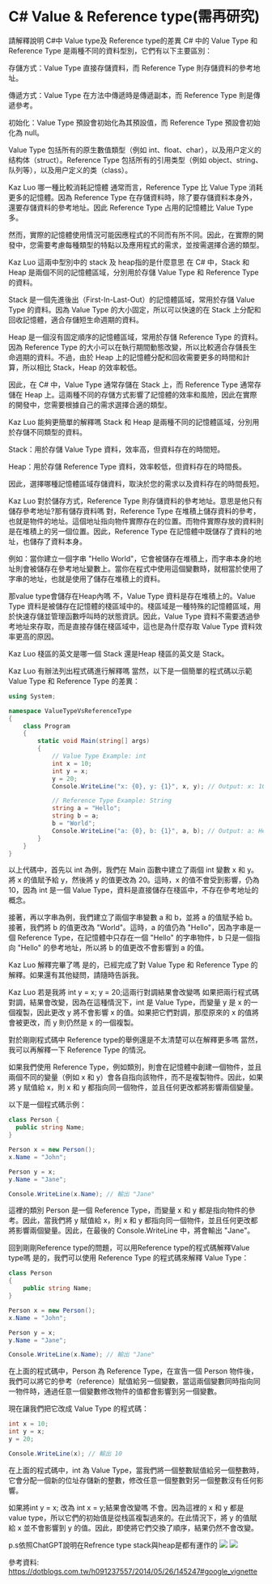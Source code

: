 # C# Value & Reference type(需再研究)
請解釋說明 C#中 Value type及 Reference type的差異
C# 中的 Value Type 和 Reference Type 是兩種不同的資料型別，它們有以下主要區別：

存儲方式：Value Type 直接存儲資料，而 Reference Type 則存儲資料的參考地址。

傳遞方式：Value Type 在方法中傳遞時是傳遞副本，而 Reference Type 則是傳遞參考。

初始化：Value Type 預設會初始化為其預設值，而 Reference Type 預設會初始化為 null。

Value Type 包括所有的原生數值類型（例如 int、float、char），以及用户定义的结构体（struct）。Reference Type 包括所有的引用类型（例如 object、string、队列等），以及用户定义的类（class）。




Kaz Luo
哪一種比較消耗記憶體
通常而言，Reference Type 比 Value Type 消耗更多的記憶體。因為 Reference Type 在存儲資料時，除了要存儲資料本身外，還要存儲資料的參考地址。因此 Reference Type 占用的記憶體比 Value Type 多。

然而，實際的記憶體使用情況可能因應程式的不同而有所不同。因此，在實際的開發中，您需要考慮每種類型的特點以及應用程式的需求，並按需選擇合適的類型。




Kaz Luo
這兩中型別中的 stack 及 heap指的是什麼意思
在 C# 中，Stack 和 Heap 是兩個不同的記憶體區域，分別用於存儲 Value Type 和 Reference Type 的資料。

Stack 是一個先進後出（First-In-Last-Out）的記憶體區域，常用於存儲 Value Type 的資料。因為 Value Type 的大小固定，所以可以快速的在 Stack 上分配和回收記憶體，適合存儲短生命週期的資料。

Heap 是一個沒有固定順序的記憶體區域，常用於存儲 Reference Type 的資料。因為 Reference Type 的大小可以在執行期間動態改變，所以比較適合存儲長生命週期的資料。不過，由於 Heap 上的記憶體分配和回收需要更多的時間和計算，所以相比 Stack，Heap 的效率較低。

因此，在 C# 中，Value Type 通常存儲在 Stack 上，而 Reference Type 通常存儲在 Heap 上。這兩種不同的存儲方式影響了記憶體的效率和風險，因此在實際的開發中，您需要根據自己的需求選擇合適的類型。




Kaz Luo
能夠更簡單的解釋嗎
Stack 和 Heap 是兩種不同的記憶體區域，分別用於存儲不同類型的資料。

Stack：用於存儲 Value Type 資料，效率高，但資料存在的時間短。

Heap：用於存儲 Reference Type 資料，效率較低，但資料存在的時間長。

因此，選擇哪種記憶體區域存儲資料，取決於您的需求以及資料存在的時間長短。




Kaz Luo
對於儲存方式，Reference Type 則存儲資料的參考地址。意思是他只有儲存參考地址?那有儲存資料嗎
對，Reference Type 在堆積上儲存資料的參考，也就是物件的地址。這個地址指向物件實際存在的位置。而物件實際存放的資料則是在堆積上的另一個位置。因此，Reference Type 在記憶體中既儲存了資料的地址，也儲存了資料本身。

例如：當你建立一個字串 "Hello World"，它會被儲存在堆積上，而字串本身的地址則會被儲存在參考地址變數上。當你在程式中使用這個變數時，就相當於使用了字串的地址，也就是使用了儲存在堆積上的資料。


那value type會儲存在Heap內嗎
不，Value Type 資料是存在堆積上的。Value Type 資料是被儲存在記憶體的棧區域中的。棧區域是一種特殊的記憶體區域，用於快速存儲並管理函數呼叫時的狀態資訊。因此，Value Type 資料不需要透過參考地址來存取，而是直接存儲在棧區域中，這也是為什麼存取 Value Type 資料效率更高的原因。




Kaz Luo
棧區的英文是哪一個 Stack 還是Heap
棧區的英文是 Stack。




Kaz Luo
有辦法列出程式碼進行解釋嗎
當然，以下是一個簡單的程式碼以示範 Value Type 和 Reference Type 的差異：


``` csharp
using System;

namespace ValueTypeVsReferenceType
{
    class Program
    {
        static void Main(string[] args)
        {
            // Value Type Example: int
            int x = 10;
            int y = x;
            y = 20;
            Console.WriteLine("x: {0}, y: {1}", x, y); // Output: x: 10, y: 20

            // Reference Type Example: String
            string a = "Hello";
            string b = a;
            b = "World";
            Console.WriteLine("a: {0}, b: {1}", a, b); // Output: a: Hello, b: World
        }
    }
}
```
以上代碼中，首先以 int 為例，我們在 Main 函數中建立了兩個 int 變數 x 和 y。將 x 的值賦予給 y，然後將 y 的值更改為 20。這時，x 的值不會受到影響，仍為 10，因為 int 是一個 Value Type，資料是直接儲存在棧區中，不存在參考地址的概念。

接著，再以字串為例，我們建立了兩個字串變數 a 和 b，並將 a 的值賦予給 b。接著，我們將 b 的值更改為 "World"。這時，a 的值仍為 "Hello"，因為字串是一個 Reference Type，在記憶體中只存在一個 "Hello" 的字串物件，b 只是一個指向 "Hello" 的參考地址，所以將 b 的值更改不會影響到 a 的值。




Kaz Luo
解釋完畢了嗎
是的，已經完成了對 Value Type 和 Reference Type 的解釋。如果還有其他疑問，請隨時告訴我。




Kaz Luo
若是我將 int y = x;
            y = 20;這兩行對調結果會改變嗎
如果把兩行程式碼對調，結果會改變，因為在這種情況下，int 是 Value Type，而變量 y 是 x 的一個複製，因此更改 y 將不會影響 x 的值。如果把它們對調，那麼原來的 x 的值將會被更改，而 y 則仍然是 x 的一個複製。


對於剛剛程式碼中 Reference type的舉例還是不太清楚可以在解釋更多嗎
當然，我可以再解釋一下 Reference Type 的情況。

如果我們使用 Reference Type，例如類別，則會在記憶體中創建一個物件，並且兩個不同的變量（例如 x 和 y）會各自指向該物件，而不是複製物件。因此，如果將 y 賦值給 x，則 x 和 y 都指向同一個物件，並且任何更改都將影響兩個變量。

以下是一個程式碼示例：


```C#
class Person {
  public string Name;
}

Person x = new Person();
x.Name = "John";

Person y = x;
y.Name = "Jane";

Console.WriteLine(x.Name); // 輸出 "Jane"
```
這裡的類別 Person 是一個 Reference Type，而變量 x 和 y 都是指向物件的參考。因此，當我們將 y 賦值給 x，則 x 和 y 都指向同一個物件，並且任何更改都將影響兩個變量。因此，在最後的 Console.WriteLine 中，將會輸出 "Jane"。


回到剛剛Reference type的問題，可以用Reference type的程式碼解釋Value type嗎
是的，我們可以使用 Reference Type 的程式碼來解釋 Value Type：


```C#
class Person
{
    public string Name;
}

Person x = new Person();
x.Name = "John";

Person y = x;
y.Name = "Jane";

Console.WriteLine(x.Name); // 輸出 "Jane"
```
在上面的程式碼中，Person 為 Reference Type，在宣告一個 Person 物件後，我們可以將它的參考（reference）賦值給另一個變數，當這兩個變數同時指向同一物件時，通過任意一個變數修改物件的值都會影響到另一個變數。

現在讓我們把它改成 Value Type 的程式碼：


```C#
int x = 10;
int y = x;
y = 20;

Console.WriteLine(x); // 輸出 10
```
在上面的程式碼中，int 為 Value Type，當我們將一個整數賦值給另一個整數時，它會分配一個新的位址存儲新的整數，修改任意一個整數對另一個整數沒有任何影響。

如果將int y = x; 改為 int x = y;結果會改變嗎
不會。因為這裡的 x 和 y 都是 value type，所以它們的初始值是從栈區複製過來的。在此情況下，將 y 的值賦給 x 並不會影響到 y 的值。因此，即使將它們交換了順序，結果仍然不會改變。

p.s依照ChatGPT說明在Refrence type stack與heap是都有運作的
![](https://i.imgur.com/7EI6jpn.png)
![](https://i.imgur.com/4AbjO3j.png)

參考資料:
https://dotblogs.com.tw/h091237557/2014/05/26/145247#google_vignette
